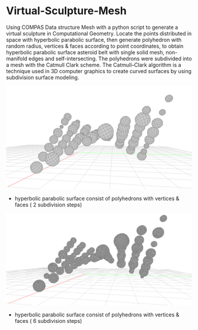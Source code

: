 # Virtual-Sculpture-Mesh
Using COMPAS Data structure Mesh with a python script to generate a virtual sculpture in Computational Geometry. 
Locate the points distributed in space with hyperbolic parabolic surface, then generate polyhedron with random radius, vertices & faces according to point coordinates, to obtain hyperbolic parabolic surface asteroid belt with single solid mesh, non-manifold edges and self-intersecting. The polyhedrons were subdivided into a mesh with the Catmull Clark scheme. The Catmull–Clark algorithm is a technique used in 3D computer graphics to create curved surfaces by using subdivision surface modeling.

  ![image](result_screenshot_VF2.png) 

  * hyperbolic parabolic surface consist of polyhedrons with vertices & faces ( 2 subdivision steps)
  
  ![image](result_screenshot_VF6.png) 

  * hyperbolic parabolic surface consist of polyhedrons with vertices & faces ( 6 subdivision steps)
